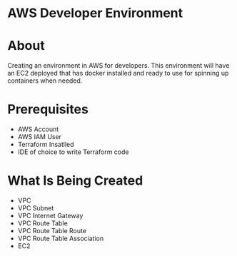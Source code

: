 # AWS Developer Environment

# About
Creating an environment in AWS for developers. This environment will have an EC2 deployed that has docker installed
and ready to use for spinning up containers when needed.

# Prerequisites
- AWS Account
- AWS IAM User
- Terraform Insatlled
- IDE of choice to write Terraform code

# What Is Being Created
- VPC
- VPC Subnet
- VPC Internet Gateway
- VPC Route Table
- VPC Route Table Route
- VPC Route Table Association
- EC2
